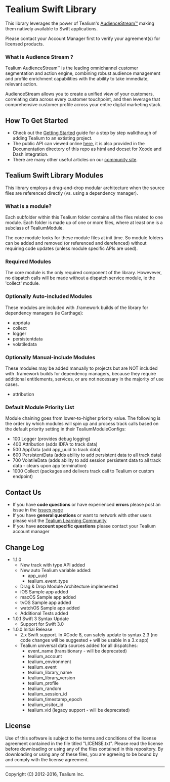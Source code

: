# Tealium Swift Library

This library leverages the power of Tealium's [AudienceStream™](http://tealium.com/products/audiencestream/) making them natively available to Swift applications. 

Please contact your Account Manager first to verify your agreement(s) for licensed products.


### What is Audience Stream ?

Tealium AudienceStream™ is the leading omnichannel customer segmentation and action engine, combining robust audience management and profile enrichment capabilities with the ability to take immediate, relevant action.

AudienceStream allows you to create a unified view of your customers, correlating data across every customer touchpoint, and then leverage that comprehensive customer profile across your entire digital marketing stack.


## How To Get Started

* Check out the [Getting Started](https://community.tealiumiq.com/t5/Mobile-Libraries/Mobile-170-Getting-Started-with-Swift/ta-p/15489) guide for a step by step walkthough of adding Tealium to an extisting project.  
* The public API can viewed online [here](https://community.tealiumiq.com/t5/Mobile-Libraries/Tealium-Swift-APIs/ta-p/15492), it is also provided in the Documentation directory of this repo as html and docset for Xcode and Dash integration.
* There are many other useful articles on our [community site](https://community.tealiumiq.com).


## Tealium Swift Library Modules

This library employs a drag-and-drop modular architecture when the source files are referenced directly (vs. using a dependency manager).

### What is a module?

Each subfolder within this Tealium folder contains all the files related to one module. Each folder is made up of one or more files, where at least one is a subclass of TealiumModule. 

The core module looks for these module files at init time.  So module folders can be added and removed (or referenced and derefenced) without requiring code updates (unless module specific APIs are used).


### Required Modules

The core module is the only required component of the library.  Howevever, no dispatch calls will be made without a dispatch service module, ie the 'collect' module.


### Optionally Auto-included Modules

These modules are included with .framework builds of the library for dependency managers (ie Carthage):

- appdata
- collect
- logger
- persistentdata
- volatiledata


### Optionally Manual-include Modules

These modules may be added manually to projects but are NOT included with .framework builds for dependency managers, because they require additional entitlements, services, or are not necessary in the majority of use cases.

- attribution


### Default Module Priority List
Module chaining goes from lower-to-higher priority value. The following is the order by which modules will spin up and process track calls based on the default priority setting in their TealiumModuleConfigs:

- 100 Logger (provides debug logging)
- 400 Attribution (adds IDFA to track data)
- 500 AppData (add app_uuid to track data)
- 600 PersistentData (adds ability to add persistent data to all track data)
- 700 VolatileData (adds ability to add session persistent data to all track data - clears upon app termination)
- 1000 Collect (packages and delivers track call to Tealium or custom endpoint)


## Contact Us

* If you have **code questions** or have experienced **errors** please post an issue in the [issues page](../../issues)
* If you have **general questions** or want to network with other users please visit the [Tealium Learning Community](https://community.tealiumiq.com)
* If you have **account specific questions** please contact your Tealium account manager


## Change Log

- 1.1.0
    - New track with type API added
    - New auto Tealium variable added:
        - app_uuid
        - tealium_event_type
    - Drag & Drop Module Architecture implemented
    - iOS Sample app added
    - macOS Sample app added
    - tvOS Sample app added
    - watchOS Sample app added
    - Additional Tests added
- 1.0.1 Swift 3 Syntax Update 
    - Support for Swift 3.0
- 1.0.0 Initial Release
    - 2.x Swift support. In XCode 8, can safely update to syntax 2.3 (no code changes will be suggested + will be usable in a 3.x app)
    - Tealium universal data sources added for all dispatches:
        - event_name (transitionary - will be deprecated)
        - tealium_account
        - tealium_environment
        - tealium_event
        - tealium_library_name
        - tealium_library_version
        - tealium_profile
        - tealium_random
        - tealium_session_id
        - tealium_timestamp_epoch
        - tealium_visitor_id
        - tealium_vid (legacy support - will be deprecated)


## License

Use of this software is subject to the terms and conditions of the license agreement contained in the file titled "LICENSE.txt".  Please read the license before downloading or using any of the files contained in this repository. By downloading or using any of these files, you are agreeing to be bound by and comply with the license agreement.

 
---
Copyright (C) 2012-2016, Tealium Inc.
